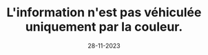 ---
N: '176'
Rubrique: Présentation
title: L'information n'est pas véhiculée uniquement par la couleur.
detail: L'information n'est pas véhiculée uniquement par la couleur.
categories: [" Présentation"]
agrege: O4176-E056
opquast: '4176'
indiceebook: '56'
description: "Règle n° 056"
weight:  056
actif: '1'
layout: data
date: 28-11-2023
---